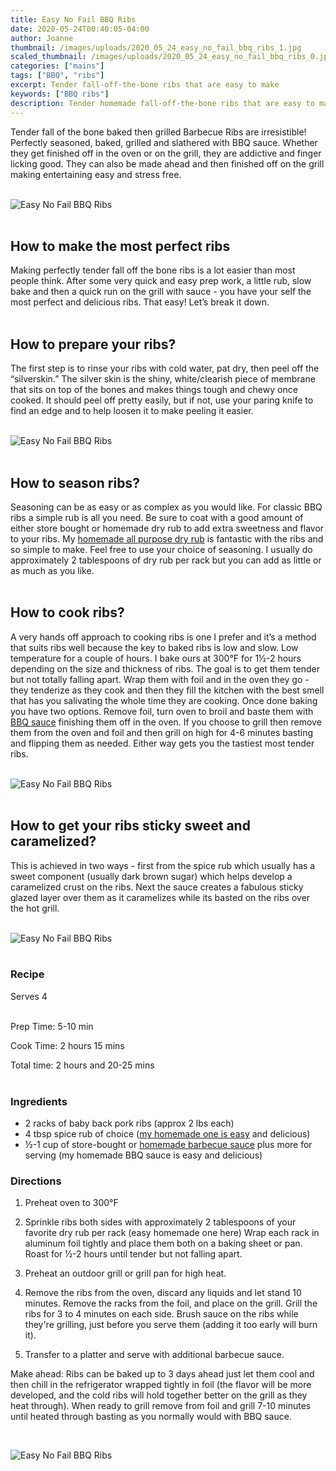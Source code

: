 ```yaml
---
title: Easy No Fail BBQ Ribs
date: 2020-05-24T00:40:05-04:00
author: Joanne
thumbnail: /images/uploads/2020_05_24_easy_no_fail_bbq_ribs_1.jpg
scaled_thumbnail: /images/uploads/2020_05_24_easy_no_fail_bbq_ribs_0.jpg
categories: ["mains"]
tags: ["BBQ", "ribs"]
excerpt: Tender fall-off-the-bone ribs that are easy to make
keywords: ["BBQ ribs"]
description: Tender homemade fall-off-the-bone ribs that are easy to make
---
```


Tender fall of the bone baked then grilled Barbecue Ribs are irresistible! Perfectly seasoned, baked, grilled and slathered with BBQ sauce. Whether they get finished off in the oven or on the grill, they are addictive and finger licking good. They can also be made ahead and then finished off on the grill making entertaining easy and stress free.
</br>
</br>

![Easy No Fail BBQ Ribs](/images/uploads/2020_05_24_easy_no_fail_bbq_ribs_2.jpg)
</br>
</br>

## How to make the most perfect ribs
Making perfectly tender fall off the bone ribs is a lot easier than most people think. After some very quick and easy prep work, a little rub, slow bake and then a quick run on the grill with sauce - you have your self the most perfect and delicious ribs. That easy! Let’s break it down.
</br>
</br>

## How to prepare your ribs?
The first step is to rinse your ribs with cold water, pat dry, then peel off the “silverskin.” The silver skin is the shiny, white/clearish piece of membrane that sits on top of the bones and makes things tough and chewy once cooked. It should peel off pretty easily, but if not, use your paring knife to find an edge and to help loosen it to make peeling it easier.
</br>
</br>

![Easy No Fail BBQ Ribs](/images/uploads/2020_05_24_easy_no_fail_bbq_ribs_3.jpg)
</br>
</br>

## How to season ribs?
Seasoning can be as easy or as complex as you would like. For classic BBQ ribs a simple rub is all you need. Be sure to coat with a good amount of either store bought or homemade dry rub to add extra sweetness and flavor to your ribs. My [homemade all purpose dry rub](https://www.oliveandmango.com/simple-homemade-dry-rub/) is fantastic with the ribs and so simple to make. Feel free to use your choice of seasoning. I usually do approximately 2 tablespoons of dry rub per rack but you can add as little or as much as you like.
</br>
</br>

## How to cook ribs?
A very hands off approach to cooking ribs is one I prefer and it’s a method that suits ribs well because the key to baked ribs is low and slow. Low temperature for a couple of hours. I bake ours at 300°F for 1&frac12;-2 hours depending on the size and thickness of ribs. The goal is to get them tender but not totally falling apart. Wrap them with foil and in the oven they go - they tenderize as they cook and then they fill the kitchen with the best smell that has you salivating the whole time they are cooking. Once done baking you have two options. Remove foil, turn oven to broil and baste them with [BBQ sauce](https://www.oliveandmango.com/homemade-bbq-sauce/) finishing them off in the oven. If you choose to grill then remove them from the oven and foil and then grill on high for 4-6 minutes basting and flipping them as needed. Either way gets you the tastiest most tender ribs.
</br>
</br>

![Easy No Fail BBQ Ribs](/images/uploads/2020_05_24_easy_no_fail_bbq_ribs_4.jpg)
</br>
</br>

## How to get your ribs sticky sweet and caramelized?
This is achieved in two ways - first from the spice rub which usually has a sweet component (usually dark brown sugar) which helps develop a caramelized crust on the ribs. Next the sauce creates a fabulous sticky glazed layer over them as it caramelizes while its basted on the ribs over the hot grill.
</br>
</br>

![Easy No Fail BBQ Ribs](/images/uploads/2020_05_24_easy_no_fail_bbq_ribs_5.jpg)
</br>
</br>

### Recipe
Serves 4
</br>
</br>

Prep Time: <meta itemprop="prepTime" content="PT5-10M"> 5-10 min  

Cook Time: <meta itemprop="cookTime" content="PT2H15M"> 2 hours 15 mins  

Total time: 2 hours and 20-25 mins  
</br>

### Ingredients 

* <span itemprop="ingredients">2 racks of baby back pork ribs (approx 2 lbs each)</span>
* <span itemprop="ingredients">4 tbsp spice rub of choice (<span class="highlight"><a href="https://www.oliveandmango.com/simple-homemade-dry-rub/">my homemade one is easy</a></span> and delicious)</span>
* <span itemprop="ingredients">&frac12;-1 cup of store-bought or <span class="highlight"><a href="https://www.oliveandmango.com/homemade-bbq-sauce/">homemade barbecue sauce</a></span> plus more for serving (my homemade BBQ sauce is easy and delicious)</span>


### Directions

1. Preheat oven to 300°F

1. Sprinkle ribs both sides with approximately 2 tablespoons of your favorite dry rub per rack (easy homemade one here) Wrap each rack in aluminum foil tightly and place them both on a baking sheet or pan. Roast for  &frac12;-2 hours until tender but not falling apart.

1. Preheat an outdoor grill or grill pan for high heat.

1. Remove the ribs from the oven, discard any liquids and let stand 10 minutes. Remove the racks from the foil, and place on the grill. Grill the ribs for 3 to 4 minutes on each side. Brush sauce on the ribs while they're grilling, just before you serve them (adding it too early will burn it). 

1. Transfer to a platter and serve with additional barbecue sauce.

Make ahead: Ribs can be baked up to 3 days ahead just let them cool and then chill in the refrigerator wrapped tightly in foil (the flavor will be more developed, and the cold ribs will hold together better on the grill as they heat through). When ready to grill remove from foil and grill 7-10 minutes until heated through basting as you normally would with BBQ sauce.

</br>

![Easy No Fail BBQ Ribs](/images/uploads/2020_05_24_easy_no_fail_bbq_ribs_6.jpg)